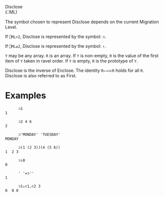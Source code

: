 <div class="heading">
  <div class="name">Disclose</div>
  <div class="command">(⎕ML)</div>
</div>

The symbol chosen to represent Disclose depends on the current Migration Level.

If  `⎕ML<2`, Disclose is represented by the symbol: `⊃`.

If  `⎕ML≥2`, Disclose is represented by the symbol: `↑`.

`Y` may be any array.  `R` is an array.  If `Y` is non-empty, `R` is the value of the first item of `Y` taken in ravel order.  If `Y` is empty, `R` is the prototype of `Y`.

Disclose is the inverse of Enclose.  The identity `R←→⊃⊂R` holds for all `R`.  Disclose is also referred to as First.

# Examples
```apl
      ⊃1
1
 
      ⊃2 4 6
2
 
      ⊃'MONDAY' 'TUESDAY'
MONDAY
 
      ⊃(1 (2 3))(4 (5 6))
1  2 3
 
      ⊃⍳0
0
 
      ' '=⊃''
1
 
      ⊃1↓⊂1,⊂2 3
0  0 0
```
